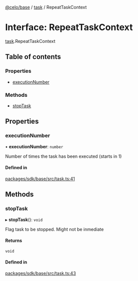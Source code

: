 [@celo/base](../README.md) / [task](../modules/task.md) / RepeatTaskContext

# Interface: RepeatTaskContext

[task](../modules/task.md).RepeatTaskContext

## Table of contents

### Properties

- [executionNumber](task.RepeatTaskContext.md#executionnumber)

### Methods

- [stopTask](task.RepeatTaskContext.md#stoptask)

## Properties

### executionNumber

• **executionNumber**: `number`

Number of times the task has been executed (starts in 1)

#### Defined in

[packages/sdk/base/src/task.ts:41](https://github.com/celo-org/developer-tooling/blob/master/packages/sdk/base/src/task.ts#L41)

## Methods

### stopTask

▸ **stopTask**(): `void`

Flag task to be stopped. Might not be inmediate

#### Returns

`void`

#### Defined in

[packages/sdk/base/src/task.ts:43](https://github.com/celo-org/developer-tooling/blob/master/packages/sdk/base/src/task.ts#L43)
